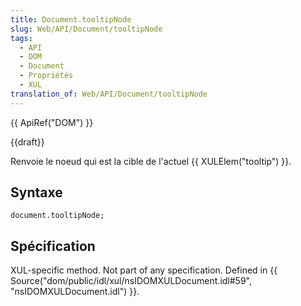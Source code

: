 ```yaml
---
title: Document.tooltipNode
slug: Web/API/Document/tooltipNode
tags:
  - API
  - DOM
  - Document
  - Propriétés
  - XUL
translation_of: Web/API/Document/tooltipNode
---
```

{{ ApiRef("DOM") }}

{{draft}}

Renvoie le noeud qui est la cible de l'actuel {{ XULElem("tooltip") }}.

## Syntaxe

    document.tooltipNode;

## Spécification

XUL-specific method. Not part of any specification. Defined in {{ Source("dom/public/idl/xul/nsIDOMXULDocument.idl#59", "nsIDOMXULDocument.idl") }}.
